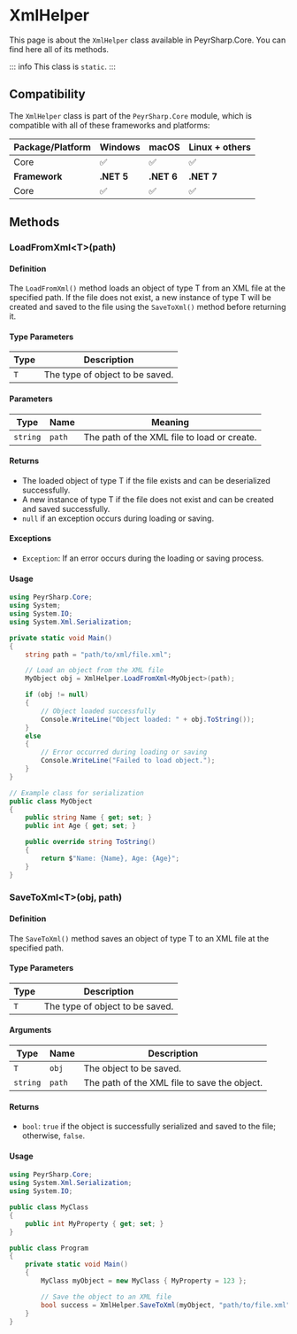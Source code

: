# XmlHelper

This page is about the `XmlHelper` class available in PeyrSharp.Core.
You can find here all of its methods.

::: info
This class is `static`.
:::

## Compatibility

The `XmlHelper` class is part of the `PeyrSharp.Core` module, which is compatible with all of these frameworks and platforms:

| Package/Platform | Windows    | macOS      | Linux + others |
| ---------------- | ---------- | ---------- | -------------- |
| Core             | ✅         | ✅         | ✅             |
| **Framework**    | **.NET 5** | **.NET 6** | **.NET 7**     |
| Core             | ✅         | ✅         | ✅             |

## Methods

### LoadFromXml\<T>(path)

#### Definition

The `LoadFromXml()` method loads an object of type T from an XML file at the specified path. If the file does not exist, a new instance of type T will be created and saved to the file using the `SaveToXml()` method before returning it.

#### Type Parameters

| Type | Description                     |
| ---- | ------------------------------- |
| `T`  | The type of object to be saved. |

#### Parameters

| Type     | Name   | Meaning                                     |
| -------- | ------ | ------------------------------------------- |
| `string` | `path` | The path of the XML file to load or create. |

#### Returns

- The loaded object of type T if the file exists and can be deserialized successfully.
- A new instance of type T if the file does not exist and can be created and saved successfully.
- `null` if an exception occurs during loading or saving.

#### Exceptions

- `Exception`: If an error occurs during the loading or saving process.

#### Usage

```csharp
using PeyrSharp.Core;
using System;
using System.IO;
using System.Xml.Serialization;

private static void Main()
{
    string path = "path/to/xml/file.xml";

    // Load an object from the XML file
    MyObject obj = XmlHelper.LoadFromXml<MyObject>(path);

    if (obj != null)
    {
        // Object loaded successfully
        Console.WriteLine("Object loaded: " + obj.ToString());
    }
    else
    {
        // Error occurred during loading or saving
        Console.WriteLine("Failed to load object.");
    }
}

// Example class for serialization
public class MyObject
{
    public string Name { get; set; }
    public int Age { get; set; }

    public override string ToString()
    {
        return $"Name: {Name}, Age: {Age}";
    }
}
```

### SaveToXml\<T>(obj, path)

#### Definition

The `SaveToXml()` method saves an object of type T to an XML file at the specified path.

#### Type Parameters

| Type | Description                     |
| ---- | ------------------------------- |
| `T`  | The type of object to be saved. |

#### Arguments

| Type     | Name   | Description                                  |
| -------- | ------ | -------------------------------------------- |
| `T`      | `obj`  | The object to be saved.                      |
| `string` | `path` | The path of the XML file to save the object. |

#### Returns

- `bool`: `true` if the object is successfully serialized and saved to the file; otherwise, `false`.

#### Usage

```csharp
using PeyrSharp.Core;
using System.Xml.Serialization;
using System.IO;

public class MyClass
{
    public int MyProperty { get; set; }
}

public class Program
{
    private static void Main()
    {
        MyClass myObject = new MyClass { MyProperty = 123 };

        // Save the object to an XML file
        bool success = XmlHelper.SaveToXml(myObject, "path/to/file.xml");
    }
}
```
